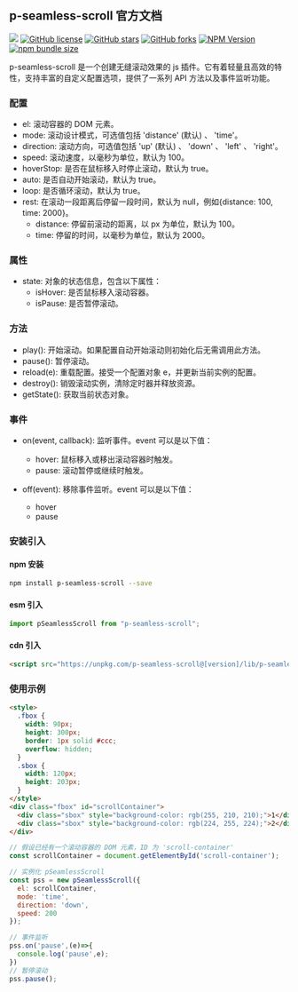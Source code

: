 ## p-seamless-scroll 官方文档

[![](https://img.shields.io/badge/GitHub-E34C26.svg)](https://github.com/pbstar/p-seamless-scroll)
[![GitHub license](https://img.shields.io/github/license/pbstar/p-seamless-scroll?style=flat&color=109BCD)](https://github.com/pbstar/p-seamless-scroll?tab=MIT-1-ov-file#readme)
[![GitHub stars](https://img.shields.io/github/stars/pbstar/p-seamless-scroll?style=flat&color=d48806)](https://github.com/pbstar/p-seamless-scroll/stargazers)
[![GitHub forks](https://img.shields.io/github/forks/pbstar/p-seamless-scroll?style=flat&color=C6538C)](https://github.com/pbstar/p-seamless-scroll/forks)
[![NPM Version](https://img.shields.io/npm/v/p-seamless-scroll?style=flat&color=d4b106)](https://www.npmjs.com/package/p-seamless-scroll)
[![npm bundle size](https://img.shields.io/bundlephobia/min/p-seamless-scroll?style=flat&color=41B883)](https://www.npmjs.com/package/p-seamless-scroll)

p-seamless-scroll 是一个创建无缝滚动效果的 js 插件。它有着轻量且高效的特性，支持丰富的自定义配置选项，提供了一系列 API 方法以及事件监听功能。

### 配置

- el: 滚动容器的 DOM 元素。
- mode: 滚动设计模式，可选值包括 'distance' (默认) 、 'time'。
- direction: 滚动方向，可选值包括 'up' (默认) 、 'down' 、 'left' 、 'right'。
- speed: 滚动速度，以毫秒为单位，默认为 100。
- hoverStop: 是否在鼠标移入时停止滚动，默认为 true。
- auto: 是否自动开始滚动，默认为 true。
- loop: 是否循环滚动，默认为 true。
- rest: 在滚动一段距离后停留一段时间，默认为 null，例如{distance: 100, time: 2000}。
  - distance: 停留前滚动的距离，以 px 为单位，默认为 100。
  - time: 停留的时间，以毫秒为单位，默认为 2000。

### 属性

- state: 对象的状态信息，包含以下属性：
  - isHover: 是否鼠标移入滚动容器。
  - isPause: 是否暂停滚动。

### 方法

- play(): 开始滚动。如果配置自动开始滚动则初始化后无需调用此方法。
- pause(): 暂停滚动。
- reload(e): 重载配置。接受一个配置对象 e，并更新当前实例的配置。
- destroy(): 销毁滚动实例，清除定时器并释放资源。
- getState(): 获取当前状态对象。

### 事件

- on(event, callback): 监听事件。event 可以是以下值：
  - hover: 鼠标移入或移出滚动容器时触发。
  - pause: 滚动暂停或继续时触发。

- off(event): 移除事件监听。event 可以是以下值：
  - hover
  - pause

### 安装引入

#### npm 安装

```bash
npm install p-seamless-scroll --save
```

#### esm 引入

```javascript
import pSeamlessScroll from "p-seamless-scroll";
```

#### cdn 引入

```html
<script src="https://unpkg.com/p-seamless-scroll@[version]/lib/p-seamless-scroll.umd.js"></script>
```

### 使用示例

```html
<style>
  .fbox {
    width: 90px;
    height: 300px;
    border: 1px solid #ccc;
    overflow: hidden;
  }
  .sbox {
    width: 120px;
    height: 203px;
  }
</style>
<div class="fbox" id="scrollContainer">
  <div class="sbox" style="background-color: rgb(255, 210, 210);">1</div>
  <div class="sbox" style="background-color: rgb(224, 255, 224);">2</div>
</div>
```

```javascript
// 假设已经有一个滚动容器的 DOM 元素，ID 为 'scroll-container'
const scrollContainer = document.getElementById('scroll-container');

// 实例化 pSeamlessScroll
const pss = new pSeamlessScroll({
  el: scrollContainer,
  mode: 'time',
  direction: 'down',
  speed: 200
});

// 事件监听
pss.on('pause',(e)=>{
  console.log('pause',e);
})
// 暂停滚动
pss.pause();
```

